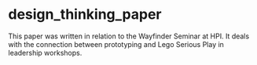 # design_thinking_paper
This paper was written in relation to the Wayfinder Seminar at HPI. It deals with the connection between prototyping and Lego Serious Play in leadership workshops.
